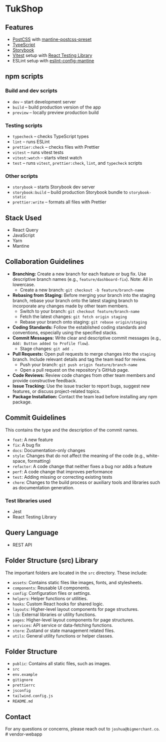 # TukShop

## Features

- [PostCSS](https://postcss.org/) with [mantine-postcss-preset](https://mantine.dev/styles/postcss-preset)
- [TypeScript](https://www.typescriptlang.org/)
- [Storybook](https://storybook.js.org/)
- [Vitest](https://vitest.dev/) setup with [React Testing Library](https://testing-library.com/docs/react-testing-library/intro)
- ESLint setup with [eslint-config-mantine](https://github.com/mantinedev/eslint-config-mantine)

## npm scripts

### Build and dev scripts

- `dev` – start development server
- `build` – build production version of the app
- `preview` – locally preview production build

### Testing scripts

- `typecheck` – checks TypeScript types
- `lint` – runs ESLint
- `prettier:check` – checks files with Prettier
- `vitest` – runs vitest tests
- `vitest:watch` – starts vitest watch
- `test` – runs `vitest`, `prettier:check`, `lint`, and `typecheck` scripts

### Other scripts

- `storybook` – starts Storybook dev server
- `storybook:build` – build production Storybook bundle to `storybook-static`
- `prettier:write` – formats all files with Prettier

## Stack Used

- React Query
- JavaScript
- Yarn
- Mantine

## Collaboration Guidelines

- **Branching:** Create a new branch for each feature or bug fix. Use descriptive branch names (e.g., `feature/dashboard-fix`). Note: All in lowercase.
  - Create a new branch: `git checkout -b feature/branch-name`
- **Rebasing from Staging:** Before merging your branch into the staging branch, rebase your branch onto the latest staging branch to incorporate any changes made by other team members.
  - Switch to your branch: `git checkout feature/branch-name`
  - Fetch the latest changes: `git fetch origin staging`
  - Rebase your branch onto staging: `git rebase origin/staging`
- **Coding Standards:** Follow the established coding standards and conventions, especially using the specified stacks.
- **Commit Messages:** Write clear and descriptive commit messages (e.g., `Add: Button added to Profile flow`).
  - Stage changes: `git add .`
- **Pull Requests:** Open pull requests to merge changes into the `staging` branch. Include relevant details and tag the team lead for review.
  - Push your branch: `git push origin feature/branch-name`
  - Open a pull request on the repository's GitHub page.
- **Code Reviews:** Review code changes from other team members and provide constructive feedback.
- **Issue Tracking:** Use the issue tracker to report bugs, suggest new features, or discuss project-related topics.
- **Package Installation:** Contact the team lead before installing any npm package.

## Commit Guidelines

This contains the type and the description of the commit names.

- `feat`: A new feature
- `fix`: A bug fix
- `docs`: Documentation-only changes
- `style`: Changes that do not affect the meaning of the code (e.g., white-space, formatting)
- `refactor`: A code change that neither fixes a bug nor adds a feature
- `perf`: A code change that improves performance
- `test`: Adding missing or correcting existing tests
- `chore`: Changes to the build process or auxiliary tools and libraries such as documentation generation.

### Test libraries used

- Jest
- React Testing Library

## Query Language

- REST API

## Folder Structure (src) Library

The important folders are located in the `src` directory. These include:

- `assets`: Contains static files like images, fonts, and stylesheets.
- `components`: Reusable UI components.
- `config`: Configuration files or settings.
- `helpers`: Helper functions or utilities.
- `hooks`: Custom React hooks for shared logic.
- `layouts`: Higher-level layout components for page structures.
- `lib`: External libraries or utility functions.
- `pages`: Higher-level layout components for page structures.
- `services`: API service or data-fetching functions.
- `store`: Zustand or state management related files.
- `utils`: General utility functions or helper classes.

## Folder Structure

- `public`: Contains all static files, such as images.
- `src`
- `env.example`
- `gitignore`
- `prettierrc`
- `jsconfig`
- `tailwind.config.js`
- `README.md`

## Contact

For any questions or concerns, please reach out to `joshua@bigmerchant.co`.
#   v e n d o r - w e b a p p  
 